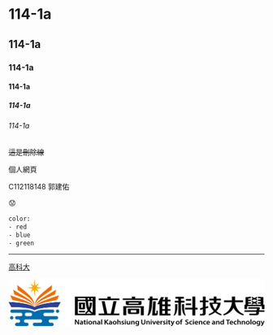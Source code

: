 # 114-1a
## 114-1a
### 114-1a
#### 114-1a
##### 114-1a
###### 114-1a
~~這是刪除線~~

個人網頁

C112118148 郭建佑

😟

```
color:
- red
- blue
- green
```
---

[高科大](https://www.nkust.edu.tw/)

![nkust](nkust.png)
